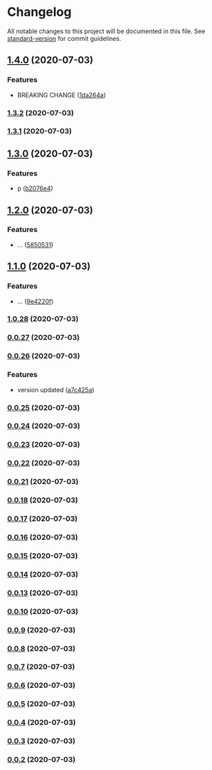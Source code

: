 # Changelog

All notable changes to this project will be documented in this file. See [standard-version](https://github.com/conventional-changelog/standard-version) for commit guidelines.

## [1.4.0](https://github.com/christopher-leal/angular-lazy-loading-example/compare/v1.3.2...v1.4.0) (2020-07-03)


### Features

* BREAKING CHANGE ([1da264a](https://github.com/christopher-leal/angular-lazy-loading-example/commit/1da264afabfe75a72172b64dd85d871110c287de))

### [1.3.2](https://github.com/christopher-leal/angular-lazy-loading-example/compare/v1.3.1...v1.3.2) (2020-07-03)

### [1.3.1](https://github.com/christopher-leal/angular-lazy-loading-example/compare/v1.3.0...v1.3.1) (2020-07-03)

## [1.3.0](https://github.com/christopher-leal/angular-lazy-loading-example/compare/v1.2.0...v1.3.0) (2020-07-03)


### Features

* p ([b2076e4](https://github.com/christopher-leal/angular-lazy-loading-example/commit/b2076e42567121cd23fbba11a218df89d27dd162))

## [1.2.0](https://github.com/christopher-leal/angular-lazy-loading-example/compare/v1.1.0...v1.2.0) (2020-07-03)


### Features

* ... ([5850531](https://github.com/christopher-leal/angular-lazy-loading-example/commit/585053151c14c89699855c79c93f8b3f5c83d957))

## [1.1.0](https://github.com/christopher-leal/angular-lazy-loading-example/compare/v1.0.28...v1.1.0) (2020-07-03)


### Features

* … ([9e4220f](https://github.com/christopher-leal/angular-lazy-loading-example/commit/9e4220f37e45db9c4a3f97d4272c3ba6dc18f29d))

### [1.0.28](https://github.com/christopher-leal/angular-lazy-loading-example/compare/v0.0.27...v1.0.28) (2020-07-03)

### [0.0.27](https://github.com/christopher-leal/angular-lazy-loading-example/compare/v0.0.26...v0.0.27) (2020-07-03)

### [0.0.26](https://github.com/christopher-leal/angular-lazy-loading-example/compare/v0.0.25...v0.0.26) (2020-07-03)


### Features

* version updated ([a7c425a](https://github.com/christopher-leal/angular-lazy-loading-example/commit/a7c425acea8c28620647aa2d67f44a5fcabc0fb6))

### [0.0.25](https://github.com/christopher-leal/angular-lazy-loading-example/compare/v0.0.24...v0.0.25) (2020-07-03)

### [0.0.24](https://github.com/christopher-leal/angular-lazy-loading-example/compare/v0.0.23...v0.0.24) (2020-07-03)

### [0.0.23](https://github.com/christopher-leal/angular-lazy-loading-example/compare/v0.0.22...v0.0.23) (2020-07-03)

### [0.0.22](https://github.com/christopher-leal/angular-lazy-loading-example/compare/v0.0.21...v0.0.22) (2020-07-03)

### [0.0.21](https://github.com/christopher-leal/angular-lazy-loading-example/compare/v0.0.18...v0.0.21) (2020-07-03)

### [0.0.18](https://github.com/christopher-leal/angular-lazy-loading-example/compare/v0.0.17...v0.0.18) (2020-07-03)

### [0.0.17](https://github.com/christopher-leal/angular-lazy-loading-example/compare/v0.0.16...v0.0.17) (2020-07-03)

### [0.0.16](https://github.com/christopher-leal/angular-lazy-loading-example/compare/v0.0.15...v0.0.16) (2020-07-03)

### [0.0.15](https://github.com/christopher-leal/angular-lazy-loading-example/compare/v0.0.14...v0.0.15) (2020-07-03)

### [0.0.14](https://github.com/christopher-leal/angular-lazy-loading-example/compare/v0.0.13...v0.0.14) (2020-07-03)

### [0.0.13](https://github.com/christopher-leal/angular-lazy-loading-example/compare/v0.0.10...v0.0.13) (2020-07-03)

### [0.0.10](https://github.com/christopher-leal/angular-lazy-loading-example/compare/v0.0.9...v0.0.10) (2020-07-03)

### [0.0.9](https://github.com/christopher-leal/angular-lazy-loading-example/compare/v0.0.8...v0.0.9) (2020-07-03)

### [0.0.8](https://github.com/christopher-leal/angular-lazy-loading-example/compare/v0.0.7...v0.0.8) (2020-07-03)

### [0.0.7](https://github.com/christopher-leal/angular-lazy-loading-example/compare/v0.0.6...v0.0.7) (2020-07-03)

### [0.0.6](https://github.com/christopher-leal/angular-lazy-loading-example/compare/v0.0.5...v0.0.6) (2020-07-03)

### [0.0.5](https://github.com/christopher-leal/angular-lazy-loading-example/compare/v0.0.4...v0.0.5) (2020-07-03)

### [0.0.4](https://github.com/christopher-leal/angular-lazy-loading-example/compare/v0.0.3...v0.0.4) (2020-07-03)

### [0.0.3](https://github.com/christopher-leal/angular-lazy-loading-example/compare/v0.0.2...v0.0.3) (2020-07-03)

### [0.0.2](https://github.com/christopher-leal/angular-lazy-loading-example/compare/v0.0.1...v0.0.2) (2020-07-03)
